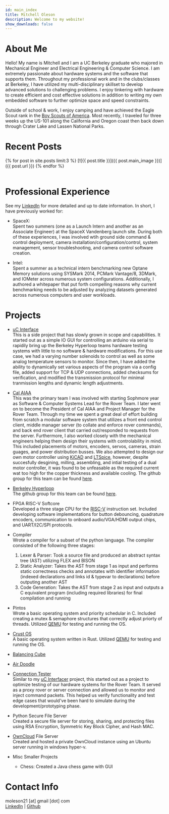 ```yaml
---
id: main_index
title: Mitchell Oleson
description: Welcome to my website!
show_downloads: false
---
```

# About Me
Hello! My name is Mitchell and I am a UC Berkeley graduate who majored in Mechanical Engineer and Electrical Engineering & Computer Science. I am extremely passionate about hardware systems and the software that supports them. Throughout my professional work and in the clubs/classes at Berkeley, I have utilized my multi-disciplinary skillset to develop advanced solutions to challenging problems. I enjoy tinkering with hardware to create efficient and cost effective solutions in addition to writing my own embedded software to further optimize space and speed constraints.

Outside of school & work, I enjoy camping and have achieved the Eagle Scout rank in the [Boy Scouts of America](https://www.scouting.org/). Most recently, I traveled for three weeks up the US-101 along the California and Oregon coast then back down through Crater Lake and Lassen National Parks.

# Recent Posts
{% for post in site.posts limit:3 %}
  [![{{ post.title }}]({{ post.main_image }})]({{ post.url }})
{% endfor %}
<br />
<br />

# Professional Experience
See my [LinkedIn](https://www.linkedin.com/in/mitchell-oleson-42381a101/) for more detailed and up to date information. In short, I have previously worked for:

- SpaceX: <br />
  Spent two summers (one as a Launch Intern and another as an Associate Engineer) at the SpaceX Vandenberg launch site. During both of these experiences, I was involved wtih ground side command & control deployment, camera installation/configuration/control, system management, sensor troubleshooting, and camera control software creation.

- Intel: <br />
  Spent a summer as a technical intern benchmarking new Optane Memory solutions using SYSMark 2014, PCMark Vantage/8, 3DMark, and IOMeter across numerous system configurations. Additionally, I authored a whitepaper that put forth compelling reasons why current benchmarking needs to be adjusted by analyzing datasets generated across numerous computers and user workloads.


# Projects

- [uC Interface](https://moleson21.github.io/uc-interface) <br />
  This is a side project that has slowly grown in scope and capabilities. It started out as a simple IO GUI for controlling an arduino via serial to rapidily bring up the Berkeley Hyperloop teams hardware testing systems with little to no software & hardware modifications. For this use case, we had a varying number solenoids to control as well as some analog temperature sensors to monitor. Since then, I have added the ability to dynamically set various aspects of the program via a config file, added support for TCP & UDP connections, added checksums for verification, and modified the transmission protocol for minimal tranmission lengths and dynamic length adjustments.

- [Cal AIAA](https://aiaa.berkeley.edu/) <br />
  This was the primary team I was involved with starting Sophmore year as Software & Computer Systems Lead for the Rover Team. I later went on to become the President of Cal AIAA and Project Manager for the Rover Team. Through my time we spent a great deal of effort building from scratch a modular software system that utilizes a front end control client, middle manager server (to collate and enforce rover commands), and back end rover client that carried out/responded to requests from the server. Furthermore, I also worked closely with the mechanical engineers helping them design their systems with controlability in mind. This included placements of motors, encoders, servos, cameras, strain guages, and power distribution busses. We also attempted to design our own motor controller using [KiCAD](http://kicad-pcb.org/) and [LTSpice](https://www.analog.com/en/design-center/design-tools-and-calculators/ltspice-simulator.html), however, despite succesfully desgining, milling, assembling, and intial testing of a dual motor controller, it was found to be unfeasable as the required current wat too high for the copper thickness and available cooling. The github group for this team can be found [here](https://github.com/cal-roboops).

- [Berkeley Hyperloop](https://berkeleyhyperloop.com/) <br />
  The github group for this team can be found [here](https://github.com/Berkeley-Hyperloop).

- FPGA RISC-V Softcore <br />
  Developed a three stage CPU for the [RISC-V](https://riscv.org/) instruction set. Included developing software implementations for button debouncing, quadrature encoders, communication to onboard audio/VGA/HDMI output chips, and UART/I2C/SPI protocols.

- Compiler <br />
  Wrote a compiler for a subset of the python language. The compiler consisted of the following three stages:
  1. Lexer & Parser: Took a source file and produced an abstract syntax tree (AST) utilizing FLEX and BISON
  1. Static Analyzer: Takes the AST from stage 1 as input and performs static correctness checks and annotates with identifier information (indexed declarations and links id & typevar to declarations) before outputing another AST
  1. Code Generation: Takes the AST from stage 2 as input and outputs a C equivalent program (including required libraries) for final compilation and running

- Pintos <br />
  Wrote a basic operating system and priority schedular in C. Included creating a mutex & semaphore structures that correctly adjust priorty of threads. Utilized [QEMU](https://www.qemu.org/) for testing and running the OS.

- [Crust OS](https://github.com/moleson21/crust-os) <br />
  A basic operating system written in Rust. Utilized [QEMU](https://www.qemu.org/) for testing and running the OS.

- [Balancing Cube](https://github.com/moleson21/ME135_BalancingCube)

- [Air Doodle](https://github.com/williampsmith/air-doodle)

- [Connection Tester](https://github.com/moleson21/connection-tester) <br />
  Similar to my [uC Interfacer](https://moleson21.github.io/uC-Interface) project, this started out as a project to optimize testing of our hardware systems for the Rover Team. It served as a proxy rover or server connection and allowed us to monitor and inject command packets. This helped us verify functionality and test edge cases that would've been hard to simulate during the development/prototyping phase.

- Python Secure File Server <br />
  Created a secure file server for storing, sharing, and protecting files using RSA Encryption, Symmetric Key Block Cipher, and Hash MAC.

- [OwnCloud](https://owncloud.org/) File Server <br />
  Created and hosted a private OwnCloud instance using an Ubuntu server running in windows hyper-v.

- Misc Smaller Projects
  - Chess: Created a Java chess game with GUI


# Contact Info
moleson21 [at] gmail [dot] com <br />
[LinkedIn](https://www.linkedin.com/in/mitchell-oleson-42381a101/) | [Github](https://moleson21.github.com)
